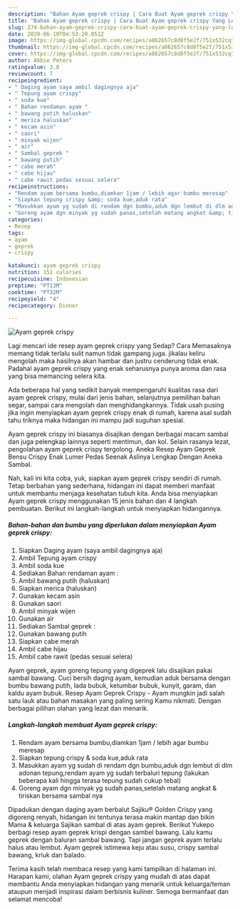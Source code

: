```yaml
---
description: "Bahan Ayam geprek crispy | Cara Buat Ayam geprek crispy Yang Lezat"
title: "Bahan Ayam geprek crispy | Cara Buat Ayam geprek crispy Yang Lezat"
slug: 274-bahan-ayam-geprek-crispy-cara-buat-ayam-geprek-crispy-yang-lezat
date: 2020-06-10T04:53:20.051Z
image: https://img-global.cpcdn.com/recipes/a862657c8d8f5e2f/751x532cq70/ayam-geprek-crispy-foto-resep-utama.jpg
thumbnail: https://img-global.cpcdn.com/recipes/a862657c8d8f5e2f/751x532cq70/ayam-geprek-crispy-foto-resep-utama.jpg
cover: https://img-global.cpcdn.com/recipes/a862657c8d8f5e2f/751x532cq70/ayam-geprek-crispy-foto-resep-utama.jpg
author: Abbie Peters
ratingvalue: 3.8
reviewcount: 7
recipeingredient:
- " Daging ayam saya ambil dagingnya aja"
- " Tepung ayam crispy"
- " soda kue"
- " Bahan rendaman ayam "
- " bawang putih haluskan"
- " merica haluskan"
- " kecam asin"
- " saori"
- " minyak wijen"
- " air"
- " Sambal geprek "
- " bawang putih"
- " cabe merah"
- " cabe hijau"
- " cabe rawit pedas sesuai selera"
recipeinstructions:
- "Rendam ayam bersama bumbu,diamkan 1jam / lebih agar bumbu meresap"
- "Siapkan tepung crispy &amp; soda kue,aduk rata"
- "Masukkan ayam yg sudah di rendam dgn bumbu,aduk dgn lembut di dlm adonan tepung,rendam ayam yg sudah terbaluri tepung (lakukan beberapa kali hingga terasa tepung sudah cukup tebal)"
- "Goreng ayam dgn minyak yg sudah panas,setelah matang angkat &amp; tiriskan bersama sambal nya"
categories:
- Resep
tags:
- ayam
- geprek
- crispy

katakunci: ayam geprek crispy 
nutrition: 151 calories
recipecuisine: Indonesian
preptime: "PT13M"
cooktime: "PT32M"
recipeyield: "4"
recipecategory: Dinner

---
```



![Ayam geprek crispy](https://img-global.cpcdn.com/recipes/a862657c8d8f5e2f/751x532cq70/ayam-geprek-crispy-foto-resep-utama.jpg)

Lagi mencari ide resep ayam geprek crispy yang Sedap? Cara Memasaknya memang tidak terlalu sulit namun tidak gampang juga. jikalau keliru mengolah maka hasilnya akan hambar dan justru cenderung tidak enak. Padahal ayam geprek crispy yang enak seharusnya punya aroma dan rasa yang bisa memancing selera kita.

Ada beberapa hal yang sedikit banyak mempengaruhi kualitas rasa dari ayam geprek crispy, mulai dari jenis bahan, selanjutnya pemilihan bahan segar, sampai cara mengolah dan menghidangkannya. Tidak usah pusing jika ingin menyiapkan ayam geprek crispy enak di rumah, karena asal sudah tahu triknya maka hidangan ini mampu jadi suguhan spesial.

Ayam geprek crispy ini biasanya disajikan dengan berbagai macam sambal dan juga pelengkap lainnya seperti mentimun, dan kol. Selain rasanya lezat, pengolahan ayam geprek crispy tergolong. Aneka Resep Ayam Geprek Bensu Crispy Enak Lumer Pedas Seenak Aslinya Lengkap Dengan Aneka Sambal.


Nah, kali ini kita coba, yuk, siapkan ayam geprek crispy sendiri di rumah. Tetap berbahan yang sederhana, hidangan ini dapat memberi manfaat untuk membantu menjaga kesehatan tubuh kita. Anda bisa menyiapkan Ayam geprek crispy menggunakan 15 jenis bahan dan 4 langkah pembuatan. Berikut ini langkah-langkah untuk menyiapkan hidangannya.

<!--inarticleads1-->

##### Bahan-bahan dan bumbu yang diperlukan dalam menyiapkan Ayam geprek crispy:

1. Siapkan  Daging ayam (saya ambil dagingnya aja)
1. Ambil  Tepung ayam crispy
1. Ambil  soda kue
1. Sediakan  Bahan rendaman ayam :
1. Ambil  bawang putih (haluskan)
1. Siapkan  merica (haluskan)
1. Gunakan  kecam asin
1. Gunakan  saori
1. Ambil  minyak wijen
1. Gunakan  air
1. Sediakan  Sambal geprek :
1. Gunakan  bawang putih
1. Siapkan  cabe merah
1. Ambil  cabe hijau
1. Ambil  cabe rawit (pedas sesuai selera)


Ayam geprek, ayam goreng tepung yang digeprek lalu disajikan pakai sambal bawang. Cuci bersih daging ayam, kemudian aduk bersama dengan bumbu bawang putih, lada bubuk, ketumbar bubuk, kunyit, garam, dan kaldu ayam bubuk. Resep Ayam Geprek Crispy - Ayam mungkin jadi salah satu lauk atau bahan masakan yang paling sering Kamu nikmati. Dengan berbagai pilihan olahan yang lezat dan menarik. 

<!--inarticleads2-->

##### Langkah-langkah membuat Ayam geprek crispy:

1. Rendam ayam bersama bumbu,diamkan 1jam / lebih agar bumbu meresap
1. Siapkan tepung crispy &amp; soda kue,aduk rata
1. Masukkan ayam yg sudah di rendam dgn bumbu,aduk dgn lembut di dlm adonan tepung,rendam ayam yg sudah terbaluri tepung (lakukan beberapa kali hingga terasa tepung sudah cukup tebal)
1. Goreng ayam dgn minyak yg sudah panas,setelah matang angkat &amp; tiriskan bersama sambal nya


Dipadukan dengan daging ayam berbalut Sajiku® Golden Crispy yang digoreng renyah, hidangan ini tentunya terasa makin mantap dan bikin Mama &amp; keluarga Sajikan sambal di atas ayam geprek. Berikut Yukepo berbagi resep ayam geprek krispi dengan sambel bawang. Lalu kamu geprek dengan baluran sambal bawang. Tapi jangan geprek ayam terlalu halus atau lembut. Ayam geprek istimewa keju atau susu, crispy sambal bawang, kriuk dan balado. 

Terima kasih telah membaca resep yang kami tampilkan di halaman ini. Harapan kami, olahan Ayam geprek crispy yang mudah di atas dapat membantu Anda menyiapkan hidangan yang menarik untuk keluarga/teman ataupun menjadi inspirasi dalam berbisnis kuliner. Semoga bermanfaat dan selamat mencoba!
